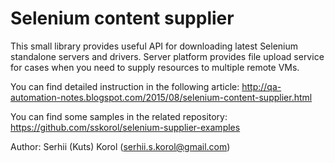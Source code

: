 Selenium content supplier
======

This small library provides useful API for downloading latest Selenium standalone servers and drivers.
Server platform provides file upload service for cases when you need to supply resources to multiple remote VMs.

You can find detailed instruction in the following article:
http://qa-automation-notes.blogspot.com/2015/08/selenium-content-supplier.html

You can find some samples in the related repository: 
https://github.com/sskorol/selenium-supplier-examples

Author: Serhii (Kuts) Korol (serhii.s.korol@gmail.com)
